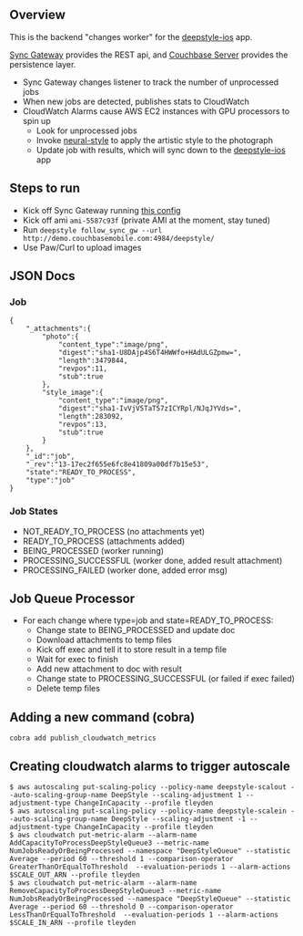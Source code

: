 
## Overview

This is the backend "changes worker" for the [deepstyle-ios](https://github.com/tleyden/deepstyle-ios/) app.  

[Sync Gateway](https://waffle.io/couchbase/sync_gateway) provides the REST api, and [Couchbase Server](https://github.com/couchbase/manifest) provides the persistence layer.

* Sync Gateway changes listener to track the number of unprocessed jobs
* When new jobs are detected, publishes stats to CloudWatch
* CloudWatch Alarms cause AWS EC2 instances with GPU processors to spin up
    * Look for unprocessed jobs
    * Invoke [neural-style](https://github.com/jcjohnson/neural-style) to apply the artistic style to the photograph
    * Update job with results, which will sync down to the [deepstyle-ios](https://github.com/tleyden/deepstyle-ios/) app

## Steps to run

* Kick off Sync Gateway running [this config](https://github.com/tleyden/deepstyle/blob/master/docs/sync-gateway-config.json)
* Kick off ami `ami-5587c93f` (private AMI at the moment, stay tuned)
* Run `deepstyle follow_sync_gw --url http://demo.couchbasemobile.com:4984/deepstyle/`
* Use Paw/Curl to upload images

## JSON Docs

### Job

```
{
    "_attachments":{
        "photo":{
            "content_type":"image/png",
            "digest":"sha1-U8DAjp4S6T4HWWfo+HAdULGZpmw=",
            "length":3479844,
            "revpos":11,
            "stub":true
        },
        "style_image":{
            "content_type":"image/png",
            "digest":"sha1-IvVjV5TaT57zICYRpl/NJqJYVds=",
            "length":283092,
            "revpos":13,
            "stub":true
        }
    },
    "_id":"job",
    "_rev":"13-17ec2f655e6fc8e41809a00df7b15e53",
    "state":"READY_TO_PROCESS",
    "type":"job"
}
```

### Job States

* NOT_READY_TO_PROCESS (no attachments yet)
* READY_TO_PROCESS (attachments added)
* BEING_PROCESSED (worker running)
* PROCESSING_SUCCESSFUL (worker done, added result attachment)
* PROCESSING_FAILED (worker done, added error msg)

## Job Queue Processor

* For each change where type=job and state=READY_TO_PROCESS:
    * Change state to BEING_PROCESSED and update doc
    * Download attachments to temp files
    * Kick off exec and tell it to store result in a temp file
    * Wait for exec to finish
    * Add new attachment to doc with result
    * Change state to PROCESSING_SUCCESSFUL (or failed if exec failed)
    * Delete temp files

## Adding a new command (cobra)

```
cobra add publish_cloudwatch_metrics
```

## Creating cloudwatch alarms to trigger autoscale

```
$ aws autoscaling put-scaling-policy --policy-name deepstyle-scalout --auto-scaling-group-name DeepStyle --scaling-adjustment 1 --adjustment-type ChangeInCapacity --profile tleyden
$ aws autoscaling put-scaling-policy --policy-name deepstyle-scalein --auto-scaling-group-name DeepStyle --scaling-adjustment -1 --adjustment-type ChangeInCapacity --profile tleyden
$ aws cloudwatch put-metric-alarm --alarm-name AddCapacityToProcessDeepStyleQueue3 --metric-name NumJobsReadyOrBeingProcessed --namespace "DeepStyleQueue" --statistic Average --period 60 --threshold 1 --comparison-operator GreaterThanOrEqualToThreshold  --evaluation-periods 1 --alarm-actions $SCALE_OUT_ARN --profile tleyden
$ aws cloudwatch put-metric-alarm --alarm-name RemoveCapacityToProcessDeepStyleQueue3 --metric-name NumJobsReadyOrBeingProcessed --namespace "DeepStyleQueue" --statistic Average --period 60 --threshold 0 --comparison-operator LessThanOrEqualToThreshold  --evaluation-periods 1 --alarm-actions $SCALE_IN_ARN --profile tleyden

```
